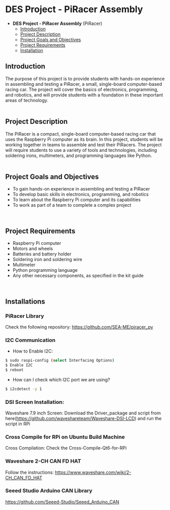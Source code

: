 # **DES Project - PiRacer Assembly** 

- **DES Project - PiRacer Assembly** (PiRacer)
  - [Introduction](#introduction)
  - [Project Description](#project-description)
  - [Project Goals and Objectives](#project-goals-and-objectives)
  - [Project Requirements](#project-requirements)
  - [Installation](#installation)


## Introduction

The purpose of this project is to provide students with hands-on experience in assembling and testing a PiRacer, a small, single-board computer-based racing car. The project will cover the basics of electronics, programming, and robotics, and will provide students with a foundation in these important areas of technology.  
</br>

## Project Description

The PiRacer is a compact, single-board computer-based racing car that uses the Raspberry Pi computer as its brain. In this project, students will be working together in teams to assemble and test their PiRacers. The project will require students to use a variety of tools and technologies, including soldering irons, multimeters, and programming languages like Python.  
</br>

## Project Goals and Objectives

* To gain hands-on experience in assembling and testing a PiRacer
* To develop basic skills in electronics, programming, and robotics
* To learn about the Raspberry Pi computer and its capabilities
* To work as part of a team to complete a complex project  
</br>

## Project Requirements

* Raspberry Pi computer
* Motors and wheels
* Batteries and battery holder
* Soldering iron and soldering wire
* Multimeter
* Python programming language
* Any other necessary components, as specified in the kit guide  
</br>

## Installations

### PiRacer Library
Check the following repository: https://github.com/SEA-ME/piracer_py

### I2C Communication
- How to Enable I2C:
```bash
$ sudo raspi-config (select Interfacing Options)
$ Enable I2C
$ reboot
```
- How can I check which I2C port we are using?

```bash
$ i2cdetect -y 1
```

### DSI Screen Installation:
Waveshare 7.9 inch Screen: Download the Driver_package and script from here(https://github.com/waveshareteam/Waveshare-DSI-LCD) and run the script in RPi

### Cross Compile for RPi on Ubuntu Build Machine
Cross Compilation: Check the Cross-Compile-Qt6-for-RPi

### Waveshare 2-CH CAN FD HAT
Follow the instructions:
https://www.waveshare.com/wiki/2-CH_CAN_FD_HAT

### Seeed Studio Arduino CAN Library
https://github.com/Seeed-Studio/Seeed_Arduino_CAN